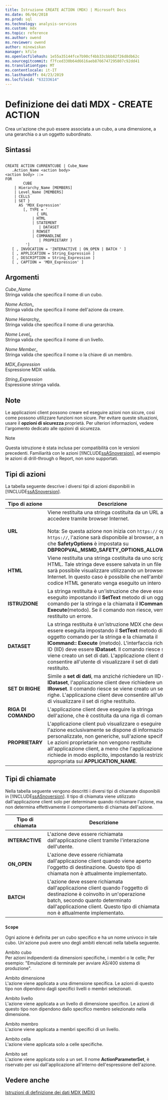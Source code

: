 ```yaml
---
title: Istruzione CREATE ACTION (MDX) | Microsoft Docs
ms.date: 06/04/2018
ms.prod: sql
ms.technology: analysis-services
ms.custom: mdx
ms.topic: reference
ms.author: owend
ms.reviewer: owend
author: minewiskan
manager: kfile
ms.openlocfilehash: 1e55a35144fce7b90cf4bb33cbbb82f26d8db62c
ms.sourcegitcommit: f7fced330b64d6616aeb8766747295807c92dd41
ms.translationtype: MT
ms.contentlocale: it-IT
ms.lasthandoff: 04/23/2019
ms.locfileid: "63233614"
---
```

# <a name="mdx-data-definition---create-action"></a>Definizione dei dati MDX - CREATE ACTION


  Crea un'azione che può essere associata a un cubo, a una dimensione, a una gerarchia o a un oggetto subordinato.  
  
## <a name="syntax"></a>Sintassi  
  
```  
  
CREATE ACTION CURRENTCUBE | Cube_Name  
   .Action_Name <action body>  
<action body> ::=   
FOR   
        CUBE   
    | Hierarchy_Name [MEMBERS]   
    | Level_Name [MEMBERS]   
    | CELLS   
    | SET }   
      AS 'MDX_Expression'   
        [, TYPE = '  
              { URL   
            | HTML   
            | STATEMENT   
               | DATASET   
            | ROWSET   
            | COMMANDLINE   
               | PROPRIETARY }   
         ']  
   [ , INVOCATION = 'INTERACTIVE | ON_OPEN | BATCH ' ]  
   [ , APPLICATION = String_Expression ]  
   [ , DESCRIPTION = String_Expression ]  
   [ , CAPTION = 'MDX_Expression' ]  
```  
  
## <a name="arguments"></a>Argomenti  
 *Cube_Name*  
 Stringa valida che specifica il nome di un cubo.  
  
 *Nome Action_*  
 Stringa valida che specifica il nome dell'azione da creare.  
  
 *Nome Hierarchy_*  
 Stringa valida che specifica il nome di una gerarchia.  
  
 *Nome Level_*  
 Stringa valida che specifica il nome di un livello.  
  
 *Nome Member_*  
 Stringa valida che specifica il nome o la chiave di un membro.  
  
 *MDX_Expression*  
 Espressione MDX valida.  
  
 *String_Expression*  
 Espressione stringa valida.  
  
## <a name="remarks"></a>Note  
 Le applicazioni client possono creare ed eseguire azioni non sicure, così come possono utilizzare funzioni non sicure. Per evitare queste situazioni, usare il **opzioni di sicurezza** proprietà. Per ulteriori informazioni, vedere l'argomento dedicato alle opzioni di sicurezza.  
  
> [!NOTE]  
>  Questa istruzione è stata inclusa per compatibilità con le versioni precedenti. Familiarità con le azioni [!INCLUDE[ssASnoversion](../includes/ssasnoversion-md.md)], ad esempio le azioni di drill-through o Report, non sono supportati.  
  
## <a name="action-types"></a>Tipi di azioni  
 La tabella seguente descrive i diversi tipi di azioni disponibili in [!INCLUDE[ssASnoversion](../includes/ssasnoversion-md.md)].  
  
|Tipo di azione|Descrizione|  
|-----------------|-----------------|  
|**URL**|Viene restituita una stringa costituita da un URL a cui accedere tramite browser Internet.<br /><br /> Nota: Se questa azione non inizia con `https://` oppure `https://`, l'azione sarà disponibile al browser, a meno che **SafetyOptions** è impostata su **DBPROPVAL_MSMD_SAFETY_OPTIONS_ALLOW_ALL**.|  
|**HTML**|Viene restituita una stringa costituita da uno script HTML. Tale stringa deve essere salvata in un file che sarà possibile visualizzare utilizzando un browser Internet. In questo caso è possibile che nell'ambito del codice HTML generato venga eseguito un intero script.|  
|**ISTRUZIONE**|La stringa restituita è un'istruzione che deve essere eseguito impostando il **SetText** metodo di un oggetto comando per la stringa e la chiamata il **ICommand:: Execute**(metodo). Se il comando non riesce, verrà restituito un errore.|  
|**DATASET**|La stringa restituita è un'istruzione MDX che deve essere eseguita impostando il **SetText** metodo di un oggetto comando per la stringa e la chiamata il **ICommand:: Execute** (metodo). L'interfaccia richiesta ID (IID) deve essere **IDataset**. Il comando riesce se viene creato un set di dati. L'applicazione client deve consentire all'utente di visualizzare il set di dati restituito.|  
|**SET DI RIGHE**|Simile a **set di dati**, ma anziché richiedere un IID di **IDataset**, l'applicazione client deve richiedere un IID di **IRowset**. Il comando riesce se viene creato un set di righe. L'applicazione client deve consentire all'utente di visualizzare il set di righe restituito.|  
|**RIGA DI COMANDO**|L'applicazione client deve eseguire la stringa dell'azione, che è costituita da una riga di comando.|  
|**PROPRIETARY**|L'applicazione client può visualizzare o eseguire l'azione esclusivamente se dispone di informazioni personalizzate, non generiche, sull'azione specifica. Le azioni proprietarie non vengono restituite all'applicazione client, a meno che l'applicazione client richiede in modo esplicito, impostando la restrizione appropriata sul **APPLICATION_NAME**.|  
  
## <a name="invocation-types"></a>Tipi di chiamate  
 Nella tabella seguente vengono descritti i diversi tipi di chiamate disponibili in [!INCLUDE[ssASnoversion](../includes/ssasnoversion-md.md)]. Il tipo di chiamata viene utilizzato dall'applicazione client solo per determinare quando richiamare l'azione, ma non determina effettivamente il comportamento di chiamata dell'azione.  
  
|Tipo di chiamata|Descrizione|  
|---------------------|-----------------|  
|**INTERACTIVE**|L'azione deve essere richiamata dall'applicazione client tramite l'interazione dell'utente.|  
|**ON_OPEN**|L'azione deve essere richiamata dall'applicazione client quando viene aperto l'oggetto di destinazione. Questo tipo di chiamata non è attualmente implementato.|  
|**BATCH**|L'azione deve essere richiamata dall'applicazione client quando l'oggetto di destinazione è coinvolto in un'operazione batch, secondo quanto determinato dall'applicazione client. Questo tipo di chiamata non è attualmente implementato.|  
  
### <a name="scope"></a>`Scope`  
 Ogni azione è definita per un cubo specifico e ha un nome univoco in tale cubo. Un'azione può avere uno degli ambiti elencati nella tabella seguente.  
  
 Ambito cubo  
 Per azioni indipendenti da dimensioni specifiche, i membri o le celle; Per esempio: "Emulazione di terminale per avviare AS/400 sistema di produzione".  
  
 Ambito dimensione  
 L'azione viene applicata a una dimensione specifica. Le azioni di questo tipo non dipendono dagli specifici livelli o membri selezionati.  
  
 Ambito livello  
 L'azione viene applicata a un livello di dimensione specifico. Le azioni di questo tipo non dipendono dallo specifico membro selezionato nella dimensione.  
  
 Ambito membro  
 L'azione viene applicata a membri specifici di un livello.  
  
 Ambito cella  
 L'azione viene applicata solo a celle specifiche.  
  
 Ambito set  
 L'azione viene applicata solo a un set. Il nome **ActionParameterSet**, è riservato per usi dall'applicazione all'interno dell'espressione dell'azione.  
  
## <a name="see-also"></a>Vedere anche  
 [Istruzioni di definizione dei dati MDX &#40;MDX&#41;](../mdx/mdx-data-definition-statements-mdx.md)  
  
  
